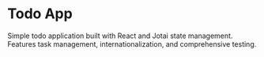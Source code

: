# Todo App

Simple todo application built with React and Jotai state management. Features task management, internationalization, and comprehensive testing.